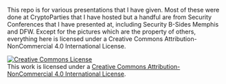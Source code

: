 This repo is for various presentations that I have given. Most of these were done at CryptoParties that I have hosted but a handful are from Security Conferences that I have presented at, including Security B-Sides Memphis and DFW. Except for the pictures which are the property of others, everything here is licensed under a Creative Commons Attribution-NonCommercial 4.0 International License.

<a rel="license" href="http://creativecommons.org/licenses/by-nc/4.0/"><img alt="Creative Commons License" style="border-width:0" src="http://i.creativecommons.org/l/by-nc/4.0/88x31.png" /></a><br />This work is licensed under a <a rel="license" href="http://creativecommons.org/licenses/by-nc/4.0/">Creative Commons Attribution-NonCommercial 4.0 International License</a>.
